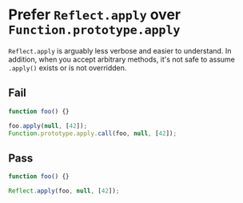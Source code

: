 # Prefer `Reflect.apply` over `Function.prototype.apply`

`Reflect.apply` is arguably less verbose and easier to understand. In addition, when you accept arbitrary methods, it's not safe to assume `.apply()` exists or is not overridden.


## Fail

```js
function foo() {}

foo.apply(null, [42]);
Function.prototype.apply.call(foo, null, [42]);
```


## Pass

```js
function foo() {}

Reflect.apply(foo, null, [42]);
```
